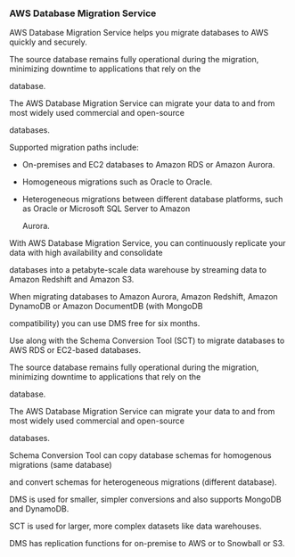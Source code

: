 ### AWS Database Migration Service


AWS Database Migration Service helps you migrate databases to AWS quickly and securely.


The source database remains fully operational during the migration, minimizing downtime to applications that rely on the

database.


The AWS Database Migration Service can migrate your data to and from most widely used commercial and open-source

databases.


Supported migration paths include:


- On-premises and EC2 databases to Amazon RDS or Amazon Aurora.

- Homogeneous migrations such as Oracle to Oracle.

- Heterogeneous migrations between different database platforms, such as Oracle or Microsoft SQL Server to Amazon

  Aurora.


With AWS Database Migration Service, you can continuously replicate your data with high availability and consolidate

databases into a petabyte-scale data warehouse by streaming data to Amazon Redshift and Amazon S3.


When migrating databases to Amazon Aurora, Amazon Redshift, Amazon DynamoDB or Amazon DocumentDB (with MongoDB

compatibility) you can use DMS free for six months.


Use along with the Schema Conversion Tool (SCT) to migrate databases to AWS RDS or EC2-based databases.


The source database remains fully operational during the migration, minimizing downtime to applications that rely on the

database.


The AWS Database Migration Service can migrate your data to and from most widely used commercial and open-source

databases.


Schema Conversion Tool can copy database schemas for homogenous migrations (same database)

and convert schemas for heterogeneous migrations (different database).


DMS is used for smaller, simpler conversions and also supports MongoDB and DynamoDB.


SCT is used for larger, more complex datasets like data warehouses.


DMS has replication functions for on-premise to AWS or to Snowball or S3.

